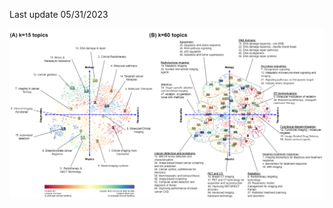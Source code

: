 Last update 05/31/2023

![plot](https://github.com/kang-lab/Rad_clustering/blob/main/Figures/Figure4_d10.drawio.png?raw=true)
